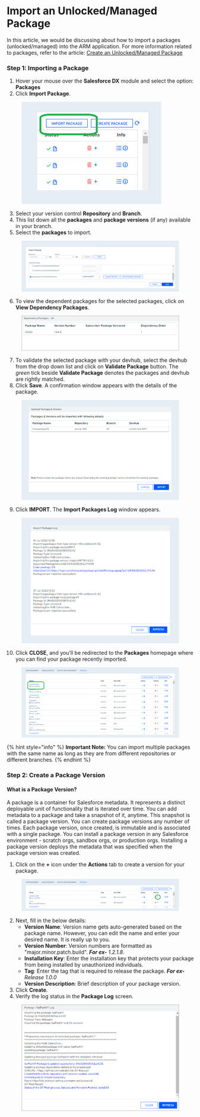 # Import an Unlocked/Managed Package

In this article, we would be discussing about how to import a packages (unlocked/managed) into the ARM application. For more information related to packages, refer to the article: [Create an Unlocked/Managed Package](create-an-unlocked-managed-package.md)

### Step 1: Importing a Package <a href="#step-1-importing-a-package" id="step-1-importing-a-package"></a>

1. Hover your mouse over the **Salesforce DX** module and select the option: **Packages**
2. Click **Import Package**.

<figure><img src="../../.gitbook/assets/image (1467).png" alt=""><figcaption></figcaption></figure>

3. Select your version control **Repository** and **Branch**.
4. This list down all the **packages** and **package versions** (if any) available in your branch.
5. Select the **packages** to import.

<figure><img src="../../.gitbook/assets/image (1468).png" alt=""><figcaption></figcaption></figure>

6. To view the dependent packages for the selected packages, click on **View Dependency Packages**.

<figure><img src="../../.gitbook/assets/image (1469).png" alt=""><figcaption></figcaption></figure>

7. To validate the selected package with your devhub, select the devhub from the drop down list and click on **Validate Package** button. The _green_ tick beside **Validate Package** denotes the packages and devhub are rightly matched.
8. Click **Save**. A confirmation window appears with the details of the package.

<figure><img src="../../.gitbook/assets/image (1470).png" alt="" width="559"><figcaption></figcaption></figure>

9. Click **IMPORT**. The **Import Packages Log** window appears.

<figure><img src="../../.gitbook/assets/image (1471).png" alt="" width="496"><figcaption></figcaption></figure>

10. Click **CLOSE**, and you'll be redirected to the **Packages** homepage where you can find your package recently imported.

<figure><img src="../../.gitbook/assets/image (1472).png" alt=""><figcaption></figcaption></figure>

{% hint style="info" %}
**Important Note:** You can import multiple packages with the same name as long as they are from different repositories or different branches.
{% endhint %}

### Step 2: Create a Package Version <a href="#step-2-create-a-package-version" id="step-2-create-a-package-version"></a>

#### What is a Package Version? <a href="#what-is-a-package-version" id="what-is-a-package-version"></a>

A package is a container for Salesforce metadata. It represents a distinct deployable unit of functionality that is iterated over time. You can add metadata to a package and take a snapshot of it, anytime. This snapshot is called a package version. You can create package versions any number of times. Each package version, once created, is immutable and is associated with a single package. You can install a package version in any Salesforce environment - scratch orgs, sandbox orgs, or production orgs. Installing a package version deploys the metadata that was specified when the package version was created.

1. Click on the **+** icon under the **Actions** tab to create a version for your package.

<figure><img src="../../.gitbook/assets/image (1473).png" alt=""><figcaption></figcaption></figure>

2. Next, fill in the below details:
   * **Version Name**: Version name gets auto-generated based on the package name. However, you can edit the name and enter your desired name. It is really up to you.
   * **Version Number**: Version numbers are formatted as "major.minor.patch.build". _**For ex-**_ _1.2.1.8_.
   * **Installation Key**: Enter the installation key that protects your package from being installed by unauthorized individuals.
   * **Tag**: Enter the tag that is required to release the package. _**For ex-** Release 1.0.0_
   * **Version Description**: Brief description of your package version.
3. Click **Create**.
4. Verify the log status in the **Package Log** screen.

<figure><img src="../../.gitbook/assets/image (1474).png" alt=""><figcaption></figcaption></figure>
